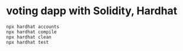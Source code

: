 # voting dapp with Solidity, Hardhat

```shell
npx hardhat accounts
npx hardhat compile
npx hardhat clean
npx hardhat test
```
